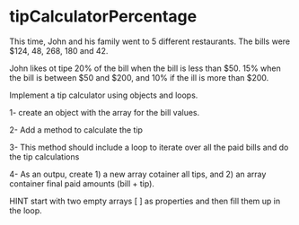 # tipCalculatorPercentage

<p> This time, John and his family went to 5 different restaurants. The bills were $124, 48, 268, 180 and 42.
  
  John likes ot tipe 20% of the bill when the bill is less than $50. 15%  when the bill is between $50 and $200, and 10% if the ill is more than $200.
  
  Implement a tip calculator using objects and loops.
  
  1- create an object with the array for the bill values.
  
  2- Add a method to calculate the tip
  
  3- This method should include a loop to iterate over all the paid bills and do the tip calculations
  
  4- As an outpu, create 1) a new array cotainer all tips, and 2) an array container final paid amounts (bill + tip).
  
  HINT start with two empty arrays [ ] as properties and then fill them up in the loop.
  
  
  
